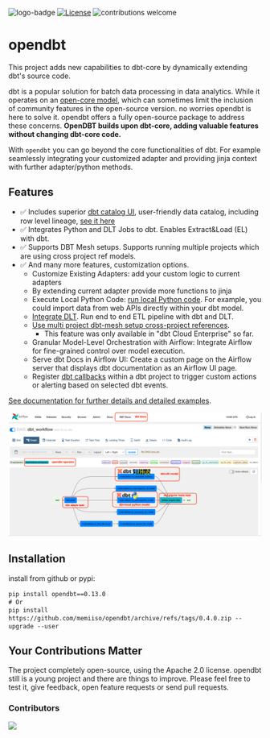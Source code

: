 ![logo-badge](https://github.com/mac-s-g/github-help-wanted/blob/master/src/images/logo-full.png?raw=true)
[![License](http://img.shields.io/:license-apache%202.0-brightgreen.svg)](http://www.apache.org/licenses/LICENSE-2.0.html)
![contributions welcome](https://img.shields.io/badge/contributions-welcome-brightgreen.svg?style=flat)

# opendbt

This project adds new capabilities to dbt-core by dynamically extending dbt's source code.

dbt is a popular solution for batch data processing in data analytics. While it operates on
an [open-core model](https://opencoreventures.com/blog/2023-07-open-core-is-misunderstood-business-model/), which can
sometimes limit the inclusion of community features in the open-source version. no worries opendbt is here to solve it.
opendbt offers a fully open-source package to address these concerns. **OpenDBT builds upon dbt-core, adding valuable
features without changing dbt-core code.**

With `opendbt` you can go beyond the core functionalities of dbt. For example seamlessly integrating your customized
adapter and providing jinja context with further adapter/python methods.

## Features

- :white_check_mark: Includes superior [dbt catalog UI](https://memiiso.github.io/opendbt/opendbtdocs/), user-friendly
  data catalog,
  including row level
  lineage, [see it here](https://memiiso.github.io/opendbt/opendbtdocs/)
- :white_check_mark: Integrates Python and DLT Jobs to dbt. Enables Extract&Load (EL) with dbt.
- :white_check_mark: Supports DBT Mesh setups. Supports running multiple projects which are using cross project ref
  models.
- :white_check_mark: And many more features, customization options.
  - Customize Existing Adapters: add your custom logic to current adapters
  - By extending current adapter provide more functions to jinja
  - Execute Local Python
    Code: [run local Python code](https://medium.com/@ismail-simsek/make-dbt-great-again-ec34f3b661f5). For example, you
    could import data from web APIs directly within your dbt model.
  - [Integrate DLT](https://github.com/memiiso/opendbt/issues/40). Run end to end ETL pipeline with dbt and DLT.
  - [Use multi project dbt-mesh setup cross-project references](https://docs.getdbt.com/docs/collaborate/govern/project-dependencies#how-to-write-cross-project-ref).
    - This feature was only available in "dbt Cloud Enterprise" so far.
  - Granular Model-Level Orchestration with Airflow: Integrate Airflow for fine-grained control over model execution.
  - Serve dbt Docs in Airflow UI: Create a custom page on the Airflow server that displays dbt documentation as an
    Airflow
    UI page.
  - Register [dbt callbacks](https://docs.getdbt.com/reference/programmatic-invocations#registering-callbacks) within a
    dbt project to trigger custom actions or alerting based on selected dbt events.

[See documentation for further details and detailed examples](https://memiiso.github.io/opendbt/).

![opendbt-airflow-ui.png](https://raw.githubusercontent.com/memiiso/opendbt/main/docs/assets/opendbt-airflow-ui.png)

## Installation

install from github or pypi:

```shell
pip install opendbt==0.13.0
# Or
pip install https://github.com/memiiso/opendbt/archive/refs/tags/0.4.0.zip --upgrade --user
```

## **Your Contributions Matter**

The project completely open-source, using the Apache 2.0 license.
opendbt still is a young project and there are things to improve.
Please feel free to test it, give feedback, open feature requests or send pull requests.

### Contributors

<a href="https://github.com/memiiso/opendbt/graphs/contributors">
  <img src="https://contributors-img.web.app/image?repo=memiiso/opendbt" />
</a>
